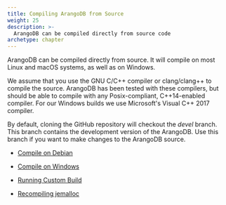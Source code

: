 ```yaml
---
title: Compiling ArangoDB from Source
weight: 25
description: >-
  ArangoDB can be compiled directly from source code
archetype: chapter
---
```

ArangoDB can be compiled directly from source. It will compile on most Linux
and macOS systems, as well as on Windows.

We assume that you use the GNU C/C++ compiler or clang/clang++ to compile the
source. ArangoDB has been tested with these compilers, but should be able to
compile with any Posix-compliant, C++14-enabled compiler. For our Windows
builds we use Microsoft's Visual C++ 2017 compiler.

By default, cloning the GitHub repository will checkout the _devel_ branch.
This branch contains the development version of the ArangoDB. Use this branch
if you want to make changes to the ArangoDB source.

- [Compile on Debian](compile-on-debian.md)

- [Compile on Windows](compile-on-windows.md)

- [Running Custom Build](running-custom-build.md)

- [Recompiling jemalloc](recompiling-jemalloc.md)

